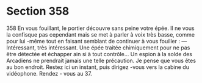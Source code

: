 # Section 358

358
En vous fouillant, le portier découvre sans peine votre épée. Il  ne
vous la confisque pas cependant mais se met à parler à voix très
basse, comme pour lui -même tout en faisant semblant de
continuer à vous fouiller :
— Intéressant, très intéressant. Une épée traitée chimiquement
pour ne pas être détectée et échapper ain si à tout contrôle... Un
espion à la solde des  Arcadiens ne prendrait jamais une telle
précaution. Je pense que vous êtes au bon endroit. Restez ici un
instant, puis dirigez -vous vers la cabine du vidéophone. Rendez -
vous au 37.